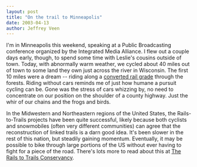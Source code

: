 ```yaml
---
layout: post
title: "On the trail to Minneapolis"
date: 2003-04-13
author: Jeffrey Veen
---
```

I'm in Minneapolis this weekend, speaking at a Public Broadcasting conference organized by the Integrated Media Alliance. I flew out a couple days early, though, to spend some time with Leslie's cousins outside of town. Today, with abnormally warm weather, we cycled about 40 miles out of town to some land they own just across the river in Wisconsin. The first 10 miles were a dream -- riding along a <a href="http://www.gatewaytrailmn.org/">converted rail grade</a> through the forests. Riding without cars reminds me of just how humane a pursuit cycling can be. Gone was the stress of cars whizzing by, no need to concentrate on our position on the shoulder of a county highway. Just the whir of our chains and the frogs and birds.

In the Midwestern and Northeastern regions of the United States, the Rails-to-Trails projects have been quite successful, likely because both cyclists and snowmobiles (often very different communities) can agree that the reconstruction of linked trails is a darn good idea. It's been slower in the rest of this nation, but steadily gaining momentum. Eventually, it may be possible to bike through large portions of the US without ever having to fight for a piece of the road. There's lots more to read about this at <a href="railstotrails.org/">The Rails to Trails Conservancy</a>.

